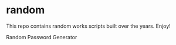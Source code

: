 # random
This repo contains random works scripts built over the years. Enjoy! 

Random Password Generator
